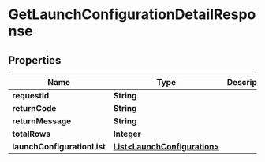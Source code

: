 
# GetLaunchConfigurationDetailResponse

## Properties
Name | Type | Description | Notes
------------ | ------------- | ------------- | -------------
**requestId** | **String** |  |  [optional]
**returnCode** | **String** |  |  [optional]
**returnMessage** | **String** |  |  [optional]
**totalRows** | **Integer** |  |  [optional]
**launchConfigurationList** | [**List&lt;LaunchConfiguration&gt;**](LaunchConfiguration.md) |  |  [optional]




